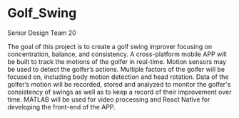 # Golf_Swing
Senior Design Team 20

The goal of this project is to create a golf swing improver focusing on concentration, balance, and consistency. A cross-platform mobile APP will be built to track the motions of the golfer in real-time. Motion sensors may be used to detect the golfer’s actions. Multiple factors of the golfer will be focused on, including body motion detection and head rotation. Data of the golfer’s motion will be recorded, stored and analyzed to monitor the golfer's consistency of swings as well as to keep a record of their improvement over time. MATLAB will be used for video processing and React Native for developing the front-end of the APP.


